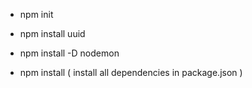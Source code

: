 - npm init

- npm install uuid

- npm install -D nodemon

- npm install ( install all dependencies in package.json )